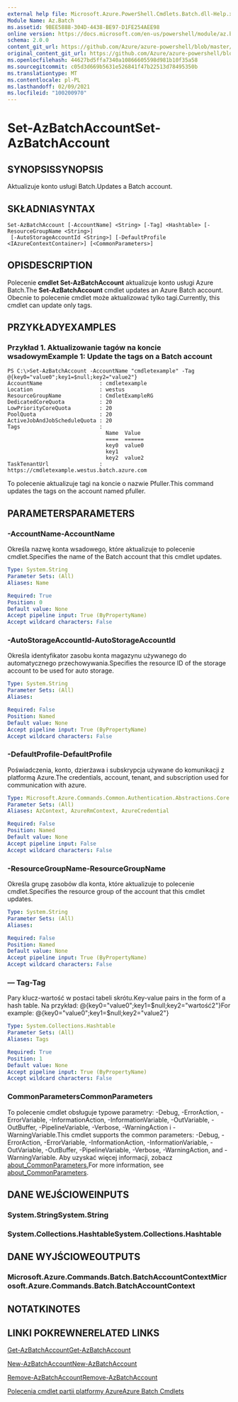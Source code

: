 ```yaml
---
external help file: Microsoft.Azure.PowerShell.Cmdlets.Batch.dll-Help.xml
Module Name: Az.Batch
ms.assetid: 9BEE5888-304D-4438-BE97-D1FE254AEE98
online version: https://docs.microsoft.com/en-us/powershell/module/az.batch/set-azbatchaccount
schema: 2.0.0
content_git_url: https://github.com/Azure/azure-powershell/blob/master/src/Batch/Batch/help/Set-AzBatchAccount.md
original_content_git_url: https://github.com/Azure/azure-powershell/blob/master/src/Batch/Batch/help/Set-AzBatchAccount.md
ms.openlocfilehash: 44627bd5ffa7340a10866605598d981b10f35a58
ms.sourcegitcommit: c05d3d669b5631e526841f47b22513d78495350b
ms.translationtype: MT
ms.contentlocale: pl-PL
ms.lasthandoff: 02/09/2021
ms.locfileid: "100200970"
---
```

# <span data-ttu-id="b9e63-101">Set-AzBatchAccount</span><span class="sxs-lookup"><span data-stu-id="b9e63-101">Set-AzBatchAccount</span></span>

## <span data-ttu-id="b9e63-102">SYNOPSIS</span><span class="sxs-lookup"><span data-stu-id="b9e63-102">SYNOPSIS</span></span>
<span data-ttu-id="b9e63-103">Aktualizuje konto usługi Batch.</span><span class="sxs-lookup"><span data-stu-id="b9e63-103">Updates a Batch account.</span></span>

## <span data-ttu-id="b9e63-104">SKŁADNIA</span><span class="sxs-lookup"><span data-stu-id="b9e63-104">SYNTAX</span></span>

```
Set-AzBatchAccount [-AccountName] <String> [-Tag] <Hashtable> [-ResourceGroupName <String>]
 [-AutoStorageAccountId <String>] [-DefaultProfile <IAzureContextContainer>] [<CommonParameters>]
```

## <span data-ttu-id="b9e63-105">OPIS</span><span class="sxs-lookup"><span data-stu-id="b9e63-105">DESCRIPTION</span></span>
<span data-ttu-id="b9e63-106">Polecenie **cmdlet Set-AzBatchAccount** aktualizuje konto usługi Azure Batch.</span><span class="sxs-lookup"><span data-stu-id="b9e63-106">The **Set-AzBatchAccount** cmdlet updates an Azure Batch account.</span></span>
<span data-ttu-id="b9e63-107">Obecnie to polecenie cmdlet może aktualizować tylko tagi.</span><span class="sxs-lookup"><span data-stu-id="b9e63-107">Currently, this cmdlet can update only tags.</span></span>

## <span data-ttu-id="b9e63-108">PRZYKŁADY</span><span class="sxs-lookup"><span data-stu-id="b9e63-108">EXAMPLES</span></span>

### <span data-ttu-id="b9e63-109">Przykład 1. Aktualizowanie tagów na koncie wsadowym</span><span class="sxs-lookup"><span data-stu-id="b9e63-109">Example 1: Update the tags on a Batch account</span></span>
```
PS C:\>Set-AzBatchAccount -AccountName "cmdletexample" -Tag @{key0="value0";key1=$null;key2="value2"}
AccountName                  : cmdletexample
Location                     : westus
ResourceGroupName            : CmdletExampleRG
DedicatedCoreQuota           : 20
LowPriorityCoreQuota         : 20
PoolQuota                    : 20
ActiveJobAndJobScheduleQuota : 20
Tags                         :
                               Name  Value
                               ====  ======
                               key0  value0
                               key1
                               key2  value2
TaskTenantUrl                : https://cmdletexample.westus.batch.azure.com
```

<span data-ttu-id="b9e63-110">To polecenie aktualizuje tagi na koncie o nazwie Pfuller.</span><span class="sxs-lookup"><span data-stu-id="b9e63-110">This command updates the tags on the account named pfuller.</span></span>

## <span data-ttu-id="b9e63-111">PARAMETERS</span><span class="sxs-lookup"><span data-stu-id="b9e63-111">PARAMETERS</span></span>

### <span data-ttu-id="b9e63-112">-AccountName</span><span class="sxs-lookup"><span data-stu-id="b9e63-112">-AccountName</span></span>
<span data-ttu-id="b9e63-113">Określa nazwę konta wsadowego, które aktualizuje to polecenie cmdlet.</span><span class="sxs-lookup"><span data-stu-id="b9e63-113">Specifies the name of the Batch account that this cmdlet updates.</span></span>

```yaml
Type: System.String
Parameter Sets: (All)
Aliases: Name

Required: True
Position: 0
Default value: None
Accept pipeline input: True (ByPropertyName)
Accept wildcard characters: False
```

### <span data-ttu-id="b9e63-114">-AutoStorageAccountId</span><span class="sxs-lookup"><span data-stu-id="b9e63-114">-AutoStorageAccountId</span></span>
<span data-ttu-id="b9e63-115">Określa identyfikator zasobu konta magazynu używanego do automatycznego przechowywania.</span><span class="sxs-lookup"><span data-stu-id="b9e63-115">Specifies the resource ID of the storage account to be used for auto storage.</span></span>

```yaml
Type: System.String
Parameter Sets: (All)
Aliases:

Required: False
Position: Named
Default value: None
Accept pipeline input: True (ByPropertyName)
Accept wildcard characters: False
```

### <span data-ttu-id="b9e63-116">-DefaultProfile</span><span class="sxs-lookup"><span data-stu-id="b9e63-116">-DefaultProfile</span></span>
<span data-ttu-id="b9e63-117">Poświadczenia, konto, dzierżawa i subskrypcja używane do komunikacji z platformą Azure.</span><span class="sxs-lookup"><span data-stu-id="b9e63-117">The credentials, account, tenant, and subscription used for communication with azure.</span></span>

```yaml
Type: Microsoft.Azure.Commands.Common.Authentication.Abstractions.Core.IAzureContextContainer
Parameter Sets: (All)
Aliases: AzContext, AzureRmContext, AzureCredential

Required: False
Position: Named
Default value: None
Accept pipeline input: False
Accept wildcard characters: False
```

### <span data-ttu-id="b9e63-118">-ResourceGroupName</span><span class="sxs-lookup"><span data-stu-id="b9e63-118">-ResourceGroupName</span></span>
<span data-ttu-id="b9e63-119">Określa grupę zasobów dla konta, które aktualizuje to polecenie cmdlet.</span><span class="sxs-lookup"><span data-stu-id="b9e63-119">Specifies the resource group of the account that this cmdlet updates.</span></span>

```yaml
Type: System.String
Parameter Sets: (All)
Aliases:

Required: False
Position: Named
Default value: None
Accept pipeline input: True (ByPropertyName)
Accept wildcard characters: False
```

### <span data-ttu-id="b9e63-120">— Tag</span><span class="sxs-lookup"><span data-stu-id="b9e63-120">-Tag</span></span>
<span data-ttu-id="b9e63-121">Pary klucz-wartość w postaci tabeli skrótu.</span><span class="sxs-lookup"><span data-stu-id="b9e63-121">Key-value pairs in the form of a hash table.</span></span> <span data-ttu-id="b9e63-122">Na przykład: @{key0="value0";key1=$null;key2="wartość2"}</span><span class="sxs-lookup"><span data-stu-id="b9e63-122">For example: @{key0="value0";key1=$null;key2="value2"}</span></span>

```yaml
Type: System.Collections.Hashtable
Parameter Sets: (All)
Aliases: Tags

Required: True
Position: 1
Default value: None
Accept pipeline input: True (ByPropertyName)
Accept wildcard characters: False
```

### <span data-ttu-id="b9e63-123">CommonParameters</span><span class="sxs-lookup"><span data-stu-id="b9e63-123">CommonParameters</span></span>
<span data-ttu-id="b9e63-124">To polecenie cmdlet obsługuje typowe parametry: -Debug, -ErrorAction, -ErrorVariable, -InformationAction, -InformationVariable, -OutVariable, -OutBuffer, -PipelineVariable, -Verbose, -WarningAction i -WarningVariable.</span><span class="sxs-lookup"><span data-stu-id="b9e63-124">This cmdlet supports the common parameters: -Debug, -ErrorAction, -ErrorVariable, -InformationAction, -InformationVariable, -OutVariable, -OutBuffer, -PipelineVariable, -Verbose, -WarningAction, and -WarningVariable.</span></span> <span data-ttu-id="b9e63-125">Aby uzyskać więcej informacji, zobacz [about_CommonParameters.](http://go.microsoft.com/fwlink/?LinkID=113216)</span><span class="sxs-lookup"><span data-stu-id="b9e63-125">For more information, see [about_CommonParameters](http://go.microsoft.com/fwlink/?LinkID=113216).</span></span>

## <span data-ttu-id="b9e63-126">DANE WEJŚCIOWE</span><span class="sxs-lookup"><span data-stu-id="b9e63-126">INPUTS</span></span>

### <span data-ttu-id="b9e63-127">System.String</span><span class="sxs-lookup"><span data-stu-id="b9e63-127">System.String</span></span>

### <span data-ttu-id="b9e63-128">System.Collections.Hashtable</span><span class="sxs-lookup"><span data-stu-id="b9e63-128">System.Collections.Hashtable</span></span>

## <span data-ttu-id="b9e63-129">DANE WYJŚCIOWE</span><span class="sxs-lookup"><span data-stu-id="b9e63-129">OUTPUTS</span></span>

### <span data-ttu-id="b9e63-130">Microsoft.Azure.Commands.Batch.BatchAccountContext</span><span class="sxs-lookup"><span data-stu-id="b9e63-130">Microsoft.Azure.Commands.Batch.BatchAccountContext</span></span>

## <span data-ttu-id="b9e63-131">NOTATKI</span><span class="sxs-lookup"><span data-stu-id="b9e63-131">NOTES</span></span>

## <span data-ttu-id="b9e63-132">LINKI POKREWNE</span><span class="sxs-lookup"><span data-stu-id="b9e63-132">RELATED LINKS</span></span>

[<span data-ttu-id="b9e63-133">Get-AzBatchAccount</span><span class="sxs-lookup"><span data-stu-id="b9e63-133">Get-AzBatchAccount</span></span>](./Get-AzBatchAccount.md)

[<span data-ttu-id="b9e63-134">New-AzBatchAccount</span><span class="sxs-lookup"><span data-stu-id="b9e63-134">New-AzBatchAccount</span></span>](./New-AzBatchAccount.md)

[<span data-ttu-id="b9e63-135">Remove-AzBatchAccount</span><span class="sxs-lookup"><span data-stu-id="b9e63-135">Remove-AzBatchAccount</span></span>](./Remove-AzBatchAccount.md)

[<span data-ttu-id="b9e63-136">Polecenia cmdlet partii platformy Azure</span><span class="sxs-lookup"><span data-stu-id="b9e63-136">Azure Batch Cmdlets</span></span>](/powershell/module/Az.Batch/)
